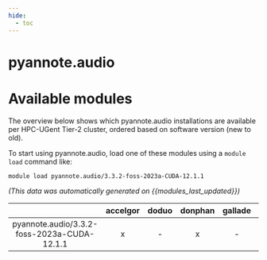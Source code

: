 ```yaml
---
hide:
  - toc
---
```


pyannote.audio
==============

# Available modules


The overview below shows which pyannote.audio installations are available per HPC-UGent Tier-2 cluster, ordered based on software version (new to old).

To start using pyannote.audio, load one of these modules using a `module load` command like:

```shell
module load pyannote.audio/3.3.2-foss-2023a-CUDA-12.1.1
```

*(This data was automatically generated on {{modules_last_updated}})*  

| |accelgor|doduo|donphan|gallade|joltik|litleo|shinx|
| :---: | :---: | :---: | :---: | :---: | :---: | :---: | :---: |
|pyannote.audio/3.3.2-foss-2023a-CUDA-12.1.1|x|-|x|-|x|x|-|
